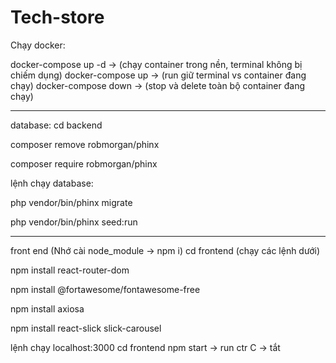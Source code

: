 # Tech-store

Chạy docker:

docker-compose up -d  -> (chạy container trong nền, terminal không bị chiếm dụng)
docker-compose up     -> (run giữ terminal vs  container đang chạy)
docker-compose down   -> (stop và delete toàn bộ container đang chạy)


---

database: cd backend

composer remove robmorgan/phinx

composer require robmorgan/phinx

lệnh chạy database:

php vendor/bin/phinx migrate

php vendor/bin/phinx seed:run

---

front end (Nhớ cài node_module -> npm i) 
cd frontend (chạy các lệnh dưới)

npm install react-router-dom

npm install @fortawesome/fontawesome-free

npm install axiosa

npm install react-slick slick-carousel


lệnh chạy localhost:3000
cd frontend
npm start -> run
ctr C  -> tắt
